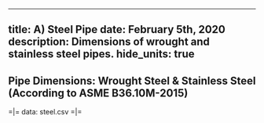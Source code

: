 -----
title: A) Steel Pipe
date: February 5th, 2020
description: Dimensions of wrought and stainless steel pipes.
hide_units: true
-----

## Pipe Dimensions: Wrought Steel & Stainless Steel (According to ASME B36.10M-2015)

=|=
data: steel.csv
=|=



